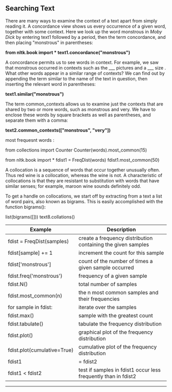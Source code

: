 ## Searching Text

There are many ways to examine the context of a text apart from simply reading it. A concordance view shows us every occurrence of a given word, together with some context. Here we look up the word monstrous in *Moby Dick* by entering text1 followed by a period, then the term concordance, and then placing "monstrous" in parentheses:

**from nltk.book import *
text1.concordance("monstrous")**

A concordance permits us to see words in context. For example, we saw that monstrous occurred in contexts such as the ___ pictures and a ___ size . What other words appear in a similar range of contexts? We can find out by appending the term similar to the name of the text in question, then inserting the relevant word in parentheses:

**text1.similar("monstrous")**

The term common\_contexts allows us to examine just the contexts that are shared by two or more words, such as monstrous and very. We have to enclose these words by square brackets as well as parentheses, and separate them with a comma:

**text2.common_contexts(["monstrous", "very"])**

most frequesnt words :

from collections import Counter
Counter(words).most_common(15)

from nltk.book import *
fdist1 = FreqDist(words)
fdist1.most_common(50)

A collocation is a sequence of words that occur together unusually often. Thus red wine is a collocation, whereas the wine is not. A characteristic of collocations is that they are resistant to substitution with words that have similar senses; for example, maroon wine sounds definitely odd.

To get a handle on collocations, we start off by extracting from a text a list of word pairs, also known as bigrams. This is easily accomplished with the function bigrams():

list(bigrams([]))
text8.collations()

| Example | Description |
| --- | --- |
| fdist = FreqDist(samples) | create a frequency distribution containing the given samples |
| fdist\[sample\] += 1 | increment the count for this sample |
| fdist\['monstrous'\] | count of the number of times a given sample occurred |
| fdist.freq('monstrous') | frequency of a given sample |
| fdist.N() | total number of samples |
| fdist.most\_common(n) | the n most common samples and their frequencies |
| for sample in fdist: | iterate over the samples |
| fdist.max() | sample with the greatest count |
| fdist.tabulate() | tabulate the frequency distribution |
| fdist.plot() | graphical plot of the frequency distribution |
| fdist.plot(cumulative=True) | cumulative plot of the frequency distribution |
| fdist1 |= fdist2 | update fdist1 with counts from fdist2 |
| fdist1 < fdist2 | test if samples in fdist1 occur less frequently than in fdist2 |
___
